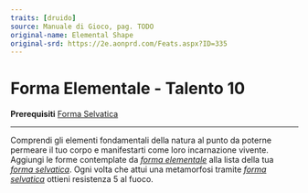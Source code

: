 ```yaml
---
traits: [druido]
source: Manuale di Gioco, pag. TODO
original-name: Elemental Shape
original-srd: https://2e.aonprd.com/Feats.aspx?ID=335
---
```


# Forma Elementale - Talento 10

**Prerequisiti** [Forma Selvatica](/classi/druido/talenti/forma-selvatica)

---

Comprendi gli elementi fondamentali della natura al punto da poterne permeare il
tuo corpo e manifestarti come loro incarnazione vivente. Aggiungi le forme
contemplate da _[forma elementale](/incantesimi/forma-elementale)_ alla lista
della tua _[forma selvatica](/incantesimi/forma-selvatica)_. Ogni volta che
attui una metamorfosi tramite _[forma selvatica](/incantesimi/forma-selvatica)_
ottieni resistenza 5 al fuoco.
